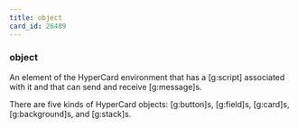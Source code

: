 ```yaml
---
title: object
card_id: 26489
---
```


### object

An element of the HyperCard environment that has a [g:script] associated with it and that can send and receive [g:message]s.

There are five kinds of HyperCard objects: [g:button]s, [g:field]s, [g:card]s, [g:background]s, and [g:stack]s. 